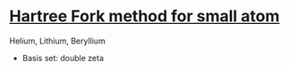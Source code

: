 # [Hartree Fork method for small atom](https://yyrcd.com/hf)
Helium, Lithium, Beryllium

- Basis set: double zeta
